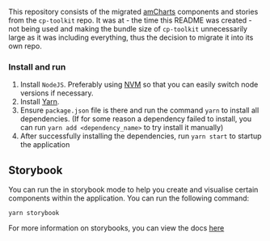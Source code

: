 This repository consists of the migrated [amCharts](https://github.com/amcharts/amcharts4) components and stories from the `cp-toolkit` repo. It was at - the time this README was created - not being used and making the bundle size of `cp-toolkit` unnecessarily large as it was including everything, thus the decision to migrate it into its own repo.
### Install and run

1.  Install `NodeJS`. Preferably using [NVM](https://github.com/nvm-sh/nvm) so that you can easily switch node versions if necessary.
2.  Install [Yarn](https://classic.yarnpkg.com/en/docs/install).
3.  Ensure `package.json` file is there and run the command `yarn` to install all dependencies. (If for some reason a dependency failed to install, you can run `yarn add <dependency_name>` to try install it manually)
4.  After successfully installing the dependencies, run `yarn start` to startup the application

## Storybook

You can run the in storybook mode to help you create and visualise certain components within the application. You can run the following command:

```
yarn storybook
```

For more information on storybooks, you can view the docs [here](https://storybook.js.org/docs/react/get-started/whats-a-story)